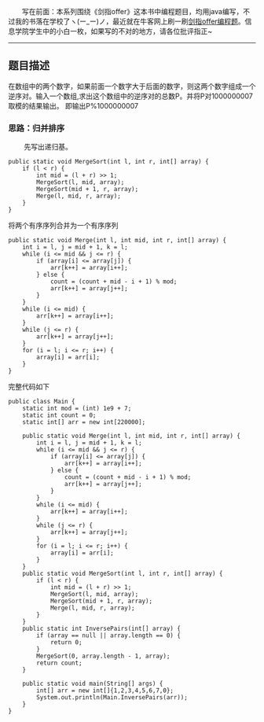 &emsp;&emsp;写在前面：本系列围绕《剑指offer》这本书中编程题目，均用java编写，不过我的书落在学校了ヽ(ー_ー)ノ，最近就在牛客网上刷一刷[剑指offer编程题](https://www.nowcoder.com/ta/coding-interviews)。信息学院学生中的小白一枚，如果写的不对的地方，请各位批评指正~
___
## 题目描述
在数组中的两个数字，如果前面一个数字大于后面的数字，则这两个数字组成一个逆序对。输入一个数组,求出这个数组中的逆序对的总数P。并将P对1000000007取模的结果输出。 即输出P%1000000007
### 思路：归并排序
&emsp;&emsp; 先写出递归基。
```
public static void MergeSort(int l, int r, int[] array) {
    if (l < r) {
        int mid = (l + r) >> 1;
        MergeSort(l, mid, array);
        MergeSort(mid + 1, r, array);
        Merge(l, mid, r, array);
    }
}
```
将两个有序序列合并为一个有序序列
```
public static void Merge(int l, int mid, int r, int[] array) {
    int i = l, j = mid + 1, k = l;
    while (i <= mid && j <= r) {
        if (array[i] <= array[j]) {
            arr[k++] = array[i++];
        } else {
            count = (count + mid - i + 1) % mod;
            arr[k++] = array[j++];
        }
    }
    while (i <= mid) {
        arr[k++] = array[i++];
    }
    while (j <= r) {
        arr[k++] = array[j++];
    }
    for (i = l; i <= r; i++) {
        array[i] = arr[i];
    }
}
```
完整代码如下
```
public class Main {
    static int mod = (int) 1e9 + 7;
    static int count = 0;
    static int[] arr = new int[220000];

    public static void Merge(int l, int mid, int r, int[] array) {
        int i = l, j = mid + 1, k = l;
        while (i <= mid && j <= r) {
            if (array[i] <= array[j]) {
                arr[k++] = array[i++];
            } else {
                count = (count + mid - i + 1) % mod;
                arr[k++] = array[j++];
            }
        }
        while (i <= mid) {
            arr[k++] = array[i++];
        }
        while (j <= r) {
            arr[k++] = array[j++];
        }
        for (i = l; i <= r; i++) {
            array[i] = arr[i];
        }
    }
    public static void MergeSort(int l, int r, int[] array) {
        if (l < r) {
            int mid = (l + r) >> 1;
            MergeSort(l, mid, array);
            MergeSort(mid + 1, r, array);
            Merge(l, mid, r, array);
        }
    }
    public static int InversePairs(int[] array) {
        if (array == null || array.length == 0) {
            return 0;
        }
        MergeSort(0, array.length - 1, array);
        return count;
    }

    public static void main(String[] args) {
        int[] arr = new int[]{1,2,3,4,5,6,7,0};
        System.out.println(Main.InversePairs(arr));
    }
}
```